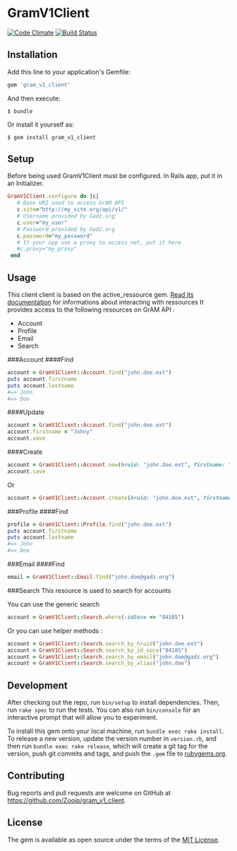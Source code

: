 # GramV1Client
[![Code Climate](https://codeclimate.com/github/Zooip/gram_v1_client/badges/gpa.svg)](https://codeclimate.com/github/Zooip/gram_v1_client) [![Build Status](https://travis-ci.org/Zooip/gram_v1_client.svg?branch=master)](https://travis-ci.org/Zooip/gram_v1_client)
## Installation

Add this line to your application's Gemfile:

```ruby
gem 'gram_v1_client'
```

And then execute:

    $ bundle

Or install it yourself as:

    $ gem install gram_v1_client

## Setup
  
  Before being used GramV1Client must be configured. In Rails app, put it in an Initializer.

```ruby
GramV1Client.configure do |c|
   # Base URI used to access GrAM API
   c.site="http://my_site.org/api/v1/"
   # Username provided by Gadz.org
   c.user="my_user"
   # Password provided by Gadz.org
   c.password="my_password"
   # If your app use a proxy to access net, put it here
   #c.proxy="my_proxy"
 end
```
## Usage

This client client is based on the active_ressource gem. [Read its documentation](https://github.com/rails/activeresource) for informations about interacting with ressources
It provides access to the following resources on GrAM API :

 - Account
 - Profile
 - Email
 - Search

###Account
####Find
```ruby
account = GramV1Client::Account.find("john.doe.ext")
puts account.firstname
puts account.lastname
#=> John
#=> Doe
```
####Update
```ruby
account = GramV1Client::Account.find("john.doe.ext")
account.firstname = "Johny"
account.save
```

####Create
```ruby
account = GramV1Client::Account.new(hruid: "john.doe.ext", firstname: "John", lastname: "Doe")
account.save
```
Or
```ruby
account = GramV1Client::Account.create(hruid: "john.doe.ext", firstname: "John", lastname: "Doe")
```

###Profile
####Find
```ruby
profile = GramV1Client::Profile.find("john.doe.ext")
puts account.firstname
puts account.lastname
#=> John
#=> Doe
```

###Email
####Find
```ruby
email = GramV1Client::Email.find("john.doe@gadz.org")
```

###Search
This resource is used to search for accounts

You can use the generic search
```ruby
account = GramV1Client::Search.where(:idSoce => "84185")
```

Or you can use helper methods :
```ruby
account = GramV1Client::Search.search_by_hruid("john.doe.ext")
account = GramV1Client::Search.search_by_id_soce("84185")
account = GramV1Client::Search.search_by_email("john.doe@gadz.org")
account = GramV1Client::Search.search_by_alias("john.doe")
```
## Development

After checking out the repo, run `bin/setup` to install dependencies. Then, run `rake spec` to run the tests. You can also run `bin/console` for an interactive prompt that will allow you to experiment.

To install this gem onto your local machine, run `bundle exec rake install`. To release a new version, update the version number in `version.rb`, and then run `bundle exec rake release`, which will create a git tag for the version, push git commits and tags, and push the `.gem` file to [rubygems.org](https://rubygems.org).

## Contributing

Bug reports and pull requests are welcome on GitHub at https://github.com/Zooip/gram_v1_client.


## License

The gem is available as open source under the terms of the [MIT License](http://opensource.org/licenses/MIT).

